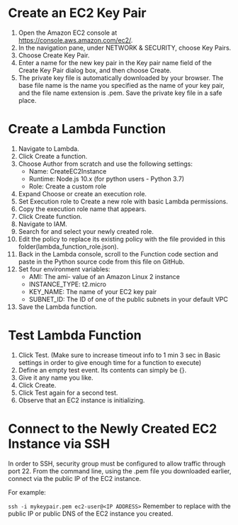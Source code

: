 # Create an EC2 Key Pair

1. Open the Amazon EC2 console at https://console.aws.amazon.com/ec2/.
2. In the navigation pane, under NETWORK & SECURITY, choose Key Pairs.
3. Choose Create Key Pair.
4. Enter a name for the new key pair in the Key pair name field of the Create Key Pair dialog box, and then choose Create.
5. The private key file is automatically downloaded by your browser. The base file name is the name you specified as the name of your key pair, and the file name extension is .pem. Save the private key file in a safe place. 

# Create a Lambda Function

1. Navigate to Lambda.
2. Click Create a function.
3. Choose Author from scratch and use the following settings:
    * Name: CreateEC2Instance
    * Runtime: Node.js 10.x (for python users - Python 3.7) 
    * Role: Create a custom role
4. Expand Choose or create an execution role.
5. Set Execution role to Create a new role with basic Lambda permissions.
6. Copy the execution role name that appears.
7. Click Create function.
8. Navigate to IAM.
9. Search for and select your newly created role.
10. Edit the policy to replace its existing policy with the file provided in this folder(lambda_function_role.json).
11. Back in the Lambda console, scroll to the Function code section and paste in the Python source code from this file on GitHub.
12. Set four environment variables:
    * AMI: The ami- value of an Amazon Linux 2 instance
    * INSTANCE_TYPE: t2.micro
    * KEY_NAME: The name of your EC2 key pair
    * SUBNET_ID: The ID of one of the public subnets in your default VPC
13. Save the Lambda function.

# Test Lambda Function

1. Click Test. (Make sure to increase timeout info to 1 min 3 sec in Basic settings in order to give enough time for a function to execute)
2. Define an empty test event. Its contents can simply be {}.
3. Give it any name you like.
4. Click Create.
5. Click Test again for a second test.
6. Observe that an EC2 instance is initializing.

# Connect to the Newly Created EC2 Instance via SSH

In order to SSH, security group must be configured to allow traffic through port 22.
From the command line, using the .pem file you downloaded earlier, connect via the public IP of the EC2 instance.

For example:

`ssh -i mykeypair.pem ec2-user@<IP ADDRESS>`
Remember to replace <IP ADDRESS> with the public IP or public DNS of the EC2 instance you created.
